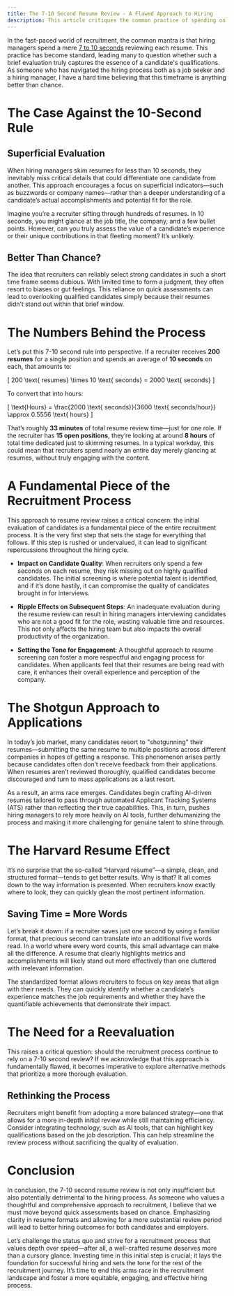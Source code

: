 ```yaml
---
title: The 7-10 Second Resume Review - A Flawed Approach to Hiring
description: This article critiques the common practice of spending only 7 to 10 seconds on resume reviews, highlighting the flaws in this approach and advocating for a more thorough evaluation to improve hiring outcomes.
---
```


In the fast-paced world of recruitment, the common mantra is that hiring managers spend a mere [7 to 10 seconds](https://hbr.org/2020/09/how-to-get-your-resume-noticed-and-out-of-the-trash-bin) reviewing each resume. This practice has become standard, leading many to question whether such a brief evaluation truly captures the essence of a candidate's qualifications. As someone who has navigated the hiring process both as a job seeker and a hiring manager, I have a hard time believing that this timeframe is anything better than chance.

# The Case Against the 10-Second Rule

## Superficial Evaluation  
When hiring managers skim resumes for less than 10 seconds, they inevitably miss critical details that could differentiate one candidate from another. This approach encourages a focus on superficial indicators—such as buzzwords or company names—rather than a deeper understanding of a candidate’s actual accomplishments and potential fit for the role.

Imagine you’re a recruiter sifting through hundreds of resumes. In 10 seconds, you might glance at the job title, the company, and a few bullet points. However, can you truly assess the value of a candidate’s experience or their unique contributions in that fleeting moment? It’s unlikely.

## Better Than Chance?  
The idea that recruiters can reliably select strong candidates in such a short time frame seems dubious. With limited time to form a judgment, they often resort to biases or gut feelings. This reliance on quick assessments can lead to overlooking qualified candidates simply because their resumes didn’t stand out within that brief window.

# The Numbers Behind the Process

Let’s put this 7-10 second rule into perspective. If a recruiter receives **200 resumes** for a single position and spends an average of **10 seconds** on each, that amounts to:

\[
200 \text{ resumes} \times 10 \text{ seconds} = 2000 \text{ seconds}
\]

To convert that into hours:

\[
\text{Hours} = \frac{2000 \text{ seconds}}{3600 \text{ seconds/hour}} \approx 0.5556 \text{ hours}
\]

That’s roughly **33 minutes** of total resume review time—just for one role. If the recruiter has **15 open positions**, they’re looking at around **8 hours** of total time dedicated just to skimming resumes. In a typical workday, this could mean that recruiters spend nearly an entire day merely glancing at resumes, without truly engaging with the content.

# A Fundamental Piece of the Recruitment Process

This approach to resume review raises a critical concern: the initial evaluation of candidates is a fundamental piece of the entire recruitment process. It is the very first step that sets the stage for everything that follows. If this step is rushed or undervalued, it can lead to significant repercussions throughout the hiring cycle.

* **Impact on Candidate Quality**: When recruiters only spend a few seconds on each resume, they risk missing out on highly qualified candidates. The initial screening is where potential talent is identified, and if it’s done hastily, it can compromise the quality of candidates brought in for interviews.

* **Ripple Effects on Subsequent Steps**: An inadequate evaluation during the resume review can result in hiring managers interviewing candidates who are not a good fit for the role, wasting valuable time and resources. This not only affects the hiring team but also impacts the overall productivity of the organization.

* **Setting the Tone for Engagement**: A thoughtful approach to resume screening can foster a more respectful and engaging process for candidates. When applicants feel that their resumes are being read with care, it enhances their overall experience and perception of the company.

# The Shotgun Approach to Applications

In today’s job market, many candidates resort to "shotgunning" their resumes—submitting the same resume to multiple positions across different companies in hopes of getting a response. This phenomenon arises partly because candidates often don’t receive feedback from their applications. When resumes aren’t reviewed thoroughly, qualified candidates become discouraged and turn to mass applications as a last resort.

As a result, an arms race emerges. Candidates begin crafting AI-driven resumes tailored to pass through automated Applicant Tracking Systems (ATS) rather than reflecting their true capabilities. This, in turn, pushes hiring managers to rely more heavily on AI tools, further dehumanizing the process and making it more challenging for genuine talent to shine through.

# The Harvard Resume Effect

It’s no surprise that the so-called “Harvard resume”—a simple, clean, and structured format—tends to get better results. Why is that? It all comes down to the way information is presented. When recruiters know exactly where to look, they can quickly glean the most pertinent information.

## Saving Time = More Words  
Let’s break it down: if a recruiter saves just one second by using a familiar format, that precious second can translate into an additional five words read. In a world where every word counts, this small advantage can make all the difference. A resume that clearly highlights metrics and accomplishments will likely stand out more effectively than one cluttered with irrelevant information.

The standardized format allows recruiters to focus on key areas that align with their needs. They can quickly identify whether a candidate’s experience matches the job requirements and whether they have the quantifiable achievements that demonstrate their impact.

# The Need for a Reevaluation

This raises a critical question: should the recruitment process continue to rely on a 7-10 second review? If we acknowledge that this approach is fundamentally flawed, it becomes imperative to explore alternative methods that prioritize a more thorough evaluation.

## Rethinking the Process  
Recruiters might benefit from adopting a more balanced strategy—one that allows for a more in-depth initial review while still maintaining efficiency. Consider integrating technology, such as AI tools, that can highlight key qualifications based on the job description. This can help streamline the review process without sacrificing the quality of evaluation.

# Conclusion

In conclusion, the 7-10 second resume review is not only insufficient but also potentially detrimental to the hiring process. As someone who values a thoughtful and comprehensive approach to recruitment, I believe that we must move beyond quick assessments based on chance. Emphasizing clarity in resume formats and allowing for a more substantial review period will lead to better hiring outcomes for both candidates and employers.

Let’s challenge the status quo and strive for a recruitment process that values depth over speed—after all, a well-crafted resume deserves more than a cursory glance. Investing time in this initial step is crucial; it lays the foundation for successful hiring and sets the tone for the rest of the recruitment journey. It’s time to end this arms race in the recruitment landscape and foster a more equitable, engaging, and effective hiring process.
